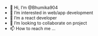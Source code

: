- 👋 Hi, I’m @Bhumika904
- 👀 I’m interested in web/app development
- 🌱 I’m a react developer
- 💞️ I’m looking to collaborate on project
- 📫 How to reach me ...

<!---
Bhumika904/Bhumika904 is a ✨ special ✨ repository because its `README.md` (this file) appears on your GitHub profile.
You can click the Preview link to take a look at your changes.
--->
